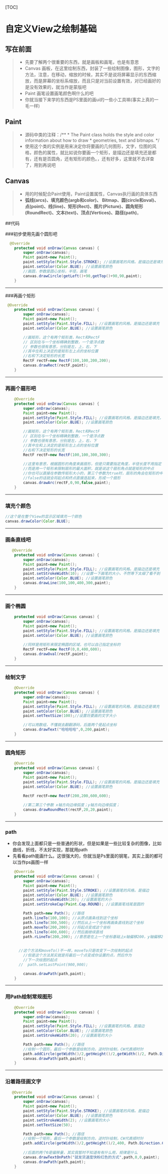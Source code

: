 [TOC]

# 自定义View之绘制基础

## 写在前面

> + 先要了解两个很重要的东西，就是画板和画笔，也是有意思
> + Canvas  画板，在这里绘制东西，封装了一些绘制图像，图形，文字的方法，注意，在移动，缩放的时候，其实不是说将屏幕显示的东西缩放，而是屏幕的坐标系缩放，而且只是对当前设置有效，对已经画好的是没有效果的，就当作是蒙版吧
> + Paint  画笔设置画笔颜色啊什么的吧 
> + 你就当接下来学的东西是PS里面的画ui的一些小工具嘛(事实上真的一毛一样)

## Paint

> + 源码中类的注释：/** * The Paint class holds the style and color information about how to draw * geometries, text and bitmaps. */
> + 使用这个类的实例是用来决定你将要画的几何图形，文字，位图的风格，颜色的属性，就比如说你要画一个矩形，是描边还是填充还是都有，还有是否圆角，还有矩形的颜色。，还有好多，这里就不去详查了，用到再说吧

## Canvas

> + 用的时候配合Paint使用，Paint设置属性，Canvas执行画的具体东西
> + **弧线(arcs)、填充颜色(argb和color)、 Bitmap、圆(circle和oval)、点(point)、线(line)、矩形(Rect)、图片(Picture)、圆角矩形 (RoundRect)、文本(text)、顶点(Vertices)、路径(path)**。

##代码

###初步使用先画个圆形吧

~~~java
  @Override
    protected void onDraw(Canvas canvas) {
        super.onDraw(canvas);
        Paint paint=new Paint();
        paint.setStyle(Paint.Style.STROKE); //设置画笔的风格。是描边还是填充，这里是描边
        paint.setColor(Color.BLUE); //设置画笔颜色
        //画圆，参数是圆心坐标，半径，画笔
        canvas.drawCircle(getLeft()+90,getTop()+90,90,paint);
    }
~~~

---

###再画个矩形

~~~java
 @Override
    protected void onDraw(Canvas canvas) {
        super.onDraw(canvas);
        Paint paint=new Paint();
        paint.setStyle(Paint.Style.FILL); //设置画笔的风格。是描边还是填充
        paint.setColor(Color.BLUE); //设置画笔颜色

        //画矩形，这个有两个矩形类，Rect和RectF
        // 区别在与一个坐标精确到整数，一个是浮点数
        // 参数也很有意思，分别是左，上，右，下
        //其中左和上决定的是矩形左上点的坐标位置
        //右和下决定矩形的长宽
        RectF rectF=new RectF(100,100,200,200);
        canvas.drawRect(rectF,paint);
    }
~~~

---

### 再画个扇形吧

~~~java
    @Override
    protected void onDraw(Canvas canvas) {
        super.onDraw(canvas);
        Paint paint=new Paint();
        paint.setStyle(Paint.Style.FILL); //设置画笔的风格。是描边还是填充，描边就可以画弧线咯
        paint.setColor(Color.BLUE); //设置画笔颜色

        //画矩形，这个有两个矩形类，Rect和RectF
        // 区别在与一个坐标精确到整数，一个是浮点数
        // 参数也很有意思，分别是左，上，右，下
        //其中左和上决定的是矩形左上点的坐标位置
        //右和下决定矩形的长宽
        RectF rectF=new RectF(100,100,300,300);
        
        //这里有意思，根据圆形的角度来画扇形，但是只需要指定角度，半径长度不用指定
        //而是用一个矩形来限制扇形的最大面积，就是说这个扇形角点就是矩形的中点
        //你也可以直接在参数传矩形大小的，第三个参数为true时，扇形的角会在矩形的中心
        //false的话就会将起点和终点直接连起来，形成一个扇形
        canvas.drawArc(rectF,0,90,false,paint);
    }
~~~

---

### 填充个颜色

~~~java
//这个是在整个View的显示区域填充一个颜色
canvas.drawColor(Color.BLUE);
~~~

---

### 画条直线吧

~~~java
   @Override
    protected void onDraw(Canvas canvas) {
        super.onDraw(canvas);
        Paint paint=new Paint();
        paint.setStyle(Paint.Style.FILL); //设置画笔的风格。是描边还是填充
        paint.setStrokeWidth(10); //设置一下画笔的大小，不然等下太细了看不到
        paint.setColor(Color.BLUE); //设置画笔颜色
        canvas.drawLine(100,100,400,300,paint);
    }
~~~

---

### 画个椭圆

~~~java
    protected void onDraw(Canvas canvas) {
        super.onDraw(canvas);
        Paint paint=new Paint();
        paint.setStyle(Paint.Style.FILL); //设置画笔的风格。是描边还是填充
        paint.setColor(Color.BLUE); //设置画笔颜色
        
        //同样是用矩形来限定椭圆的区域，也可以自己指定坐标的
        RectF rectF=new RectF(0,0,400,600);
        canvas.drawOval(rectF,paint);
    }
~~~

---

### 绘制文字

~~~java
    @Override
    protected void onDraw(Canvas canvas) {
        super.onDraw(canvas);
        Paint paint=new Paint();
        paint.setStyle(Paint.Style.FILL); //设置画笔的风格。是描边还是填充
        paint.setColor(Color.BLUE); //设置画笔颜色
        paint.setTextSize(100);//设置将要画的文字大小

        //可以用数组，不懂就去翻翻源码，后面两个是起点坐标
        canvas.drawText("哈哈哈哈",0,200,paint);
    }
~~~

---

### 圆角矩形

~~~java
    @Override
    protected void onDraw(Canvas canvas) {
        super.onDraw(canvas);
        Paint paint=new Paint();
        paint.setStyle(Paint.Style.FILL); //设置画笔的风格。是描边还是填充
        paint.setColor(Color.BLUE); //设置画笔颜色

        RectF rectF=new RectF(200,200,600,600);
        
        //第二第三个参数 x轴方向边缘弧度；y轴方向边缘弧度；
        canvas.drawRoundRect(rectF,20,20,paint);
    }
~~~

---

### path

+ 你会发现上面都只是一些普通的形状，但是如果是一些比较复杂的图像，比如曲线，折线，不太好实现，那就用path
+ 先看看path能画什么。这很强大的，你就当是Ps里面的钢笔，其实上面的都可以当作ps画图一样

~~~java
    @Override
    protected void onDraw(Canvas canvas) {
        super.onDraw(canvas);
        Paint paint=new Paint();
        paint.setStyle(Paint.Style.STROKE); //设置画笔的风格。是描边
        paint.setColor(Color.BLUE); //设置画笔颜色
        paint.setStrokeWidth(20); //设置画笔的大小
        paint.setStrokeCap(Paint.Cap.ROUND); //设置画笔线尾是圆的

        Path path=new Path(); //路径
        path.lineTo(100,100); //从原点画条线到这个坐标
        path.lineTo(300,500); //然后从上一个坐标再画条直线到这个坐标
        path.moveTo(200,200); //将起点变成这个坐标
        path.lineTo(400,600); //然后画继续直线
        path.rLineTo(200,200); //意思是在上一个坐标基础上x轴偏移200，y轴偏移200
      
      
      //这个方法和moveTo()不一样，moveTo只是改变下一次绘制的起点
        //但是这个方法其实就是将最后一个点变成你设置的点，然后作为
        //下一次绘图的起点
      //  path.setLastPoint(900,900); 

        canvas.drawPath(path,paint);
    }
~~~

---

### 用Path绘制常规图形

~~~java
    @Override
    protected void onDraw(Canvas canvas) {
        super.onDraw(canvas);
        Paint paint=new Paint();
        paint.setStyle(Paint.Style.FILL); //设置画笔的风格。是描边
        paint.setColor(Color.BLUE); //设置画笔颜色
        paint.setStrokeWidth(20); //设置画笔的大小

        Path path=new Path(); //路径
        //绘制一个圆形，最后一个参数是绘制方向，逆时针绘制，CW代表顺时针
        path.addCircle(getWidth()/2,getHeight()/2,getWidth()/2, Path.Direction.CCW);
        canvas.drawPath(path,paint);
    }
~~~

---

### 沿着路径画文字

~~~java
   @Override
    protected void onDraw(Canvas canvas) {
        super.onDraw(canvas);
        Paint paint=new Paint();
        paint.setStyle(Paint.Style.STROKE); //设置画笔的风格。是描边
        paint.setColor(Color.BLUE); //设置画笔颜色
        paint.setStrokeWidth(2); //设置画笔的大小
        paint.setTextSize(50);

        Path path=new Path(); //路径
        //绘制一个矩形，最后一个参数是绘制方向，逆时针绘制，CW代表顺时针
        path.addCircle(getWidth()/2,getHeight()/2,400, Path.Direction.CW);
        
        //后面的两个0是偏移量，其实我暂时不知道有有什么用，规律是什么
        canvas.drawTextOnPath("就发货速度快粉红色的方式",path,0,0,paint);
        canvas.drawPath(path,paint);
    }
~~~

